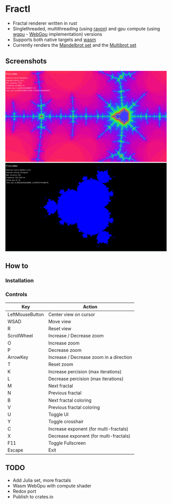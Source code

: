 # Fractl

- Fractal renderer written in rust
- Singlethreaded, multithreading (using [rayon](https://github.com/rayon-rs/rayon)) and gpu compute (using [wgpu](https://github.com/gfx-rs/wgpu) - [WebGpu](https://developer.mozilla.org/en-US/docs/Web/API/WebGPU_API) implementation) versions
- Supports both native targets and [wasm](https://en.wikipedia.org/wiki/WebAssembly)
- Currently renders the [Mandelbrot set](https://en.wikipedia.org/wiki/Mandelbrot_set) and the [Multibrot set](https://en.wikipedia.org/wiki/Multibrot_set)

## Screenshots

![Mandelbrot](/screenshot/mandelbrot.png)
![Multibrot](/screenshot/multibrot.png)

## How to

### Installation

### Controls

| Key             | Action                                  |
| --------------- | --------------------------------------- |
| LeftMouseButton | Center view on cursor                   |
| WSAD            | Move view                               |
| R               | Reset view                              |
| ScrollWheel     | Increase / Decrease zoom                |
| O               | Increase zoom                           |
| P               | Decrease zoom                           |
| ArrowKey        | Increase / Decrease zoom in a direction |
| T               | Reset zoom                              |
| K               | Increase percision (max iterations)     |
| L               | Decrease percision (max iterations)     |
| M               | Next fractal                            |
| N               | Previous fractal                        |
| B               | Next fractal coloring                   |
| V               | Previous fractal coloring               |
| U               | Toggle UI                               |
| Y               | Toggle crosshair                        |
| C               | Increase exponent (for multi-fractals)  |
| X               | Decrease exponent (for multi-fractals)  |
| F11             | Toggle Fullscreen                       |
| Escape          | Exit                                    |

## TODO

- Add Julia set, more fractals
- Wasm WebGpu with compute shader
- Redox port
- Publish to crates.io
